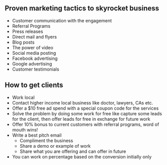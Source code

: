   ## Proven marketing tactics to skyrocket business 
  - Customer communication with the engagement 
  - Referral Programs
  - Press releases
  - Direct mail and flyers 
  - Blog posts
  - The power of video 
  - Social media posting 
  - Facebook advertising
  - Google advertising 
  - Customer testimonials

## How to get clients
- Work local
- Contact higher income local business like doctor, lawyers, CAs etc.
- Offer a $10 free ad spend with a special coupon code for the services
- Solve the problem by doing some work for free like capture some leads for the client, then offer leads for free in exchange for future work
- Offer 10% bonus to current customers with referral programs, word of mouth wins!
- Write a best pitch email 
  - Compliment the business
  - Share a demo or example of work
  - Share what you are offering and can offer in future
- You can work on percentage based on the conversion initially only
  
  